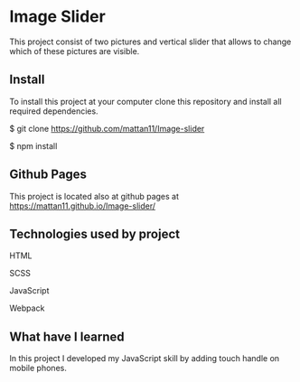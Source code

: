 # Image Slider
This project consist of two pictures and vertical slider that allows to change which of these pictures are visible.


## Install
To install this project at your computer clone this repository and install all required dependencies.

$ git clone https://github.com/mattan11/Image-slider

$ npm install

## Github Pages
This project is located also at github pages at https://mattan11.github.io/Image-slider/

## Technologies used by project
HTML

SCSS

JavaScript

Webpack

## What have I learned
In this project I developed my JavaScript skill by adding touch handle on mobile phones.
